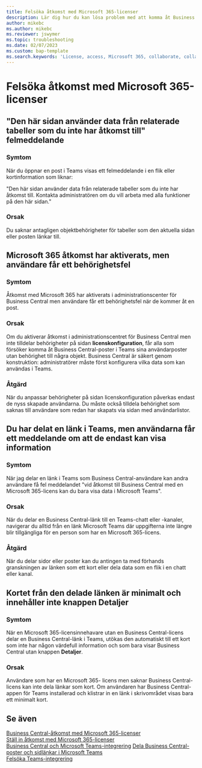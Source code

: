 ```yaml
---
title: Felsöka åtkomst med Microsoft 365-licenser
description: Lär dig hur du kan lösa problem med att komma åt Business Central med bara en Microsoft 365-licens.
author: mikebc
ms.author: mikebc
ms.reviewer: jswymer
ms.topic: troubleshooting
ms.date: 02/07/2023
ms.custom: bap-template
ms.search.keywords: 'License, access, Microsoft 365, collaborate, collaboration, Teams, Microsoft Teams'
---
```


# <a name="troubleshoot-access-with-microsoft-365-licenses" />Felsöka åtkomst med Microsoft 365-licenser

## <a name="this-page-uses-data-from-related-tables-that-you-do-not-have-access-to-error-message" />"Den här sidan använder data från relaterade tabeller som du inte har åtkomst till" felmeddelande

### <a name="symptoms" />Symtom

När du öppnar en post i Teams visas ett felmeddelande i en flik eller kortinformation som liknar:

"Den här sidan använder data från relaterade tabeller som du inte har åtkomst till. Kontakta administratören om du vill arbeta med alla funktioner på den här sidan."

### <a name="cause" />Orsak

Du saknar antagligen objektbehörigheter för tabeller som den aktuella sidan eller posten länkar till.

## <a name="microsoft-365-access-has-been-enabled-but-users-get-a-permission-error" />Microsoft 365 åtkomst har aktiverats, men användare får ett behörighetsfel

### <a name="symptoms" />Symtom

Åtkomst med Microsoft 365 har aktiverats i administrationscenter för Business Central men användare får ett behörighetsfel när de kommer åt en post.

### <a name="cause" />Orsak

Om du aktiverar åtkomst i administrationscentret för Business Central men inte tilldelar behörigheter på sidan **licenskonfiguration**, får alla som försöker komma åt Business Central-poster i Teams sina användarposter utan behörighet till några objekt. Business Central är säkert genom konstruktion: administratörer måste först konfigurera vilka data som kan användas i Teams. 

### <a name="resolution" />Åtgärd

När du anpassar behörigheter på sidan licenskonfiguration påverkas endast de nyss skapade användarna. Du måste också tilldela behörighet som saknas till användare som redan har skapats via sidan med användarlistor. 

## <a name="you-shared-a-link-in-teams-but-users-get-a-message-that-they-can-only-view-data" />Du har delat en länk i Teams, men användarna får ett meddelande om att de endast kan visa information

### <a name="symptoms" />Symtom

När jag delar en länk i Teams som Business Central-användare kan andra användare få fel meddelandet "vid åtkomst till Business Central med en Microsoft 365-licens kan du bara visa data i Microsoft Teams".

### <a name="cause" />Orsak

När du delar en Business Central-länk till en Teams-chatt eller -kanaler, navigerar du alltid från en länk Microsoft Teams där uppgifterna inte längre blir tillgängliga för en person som har en Microsoft 365-licens.

### <a name="resolution" />Åtgärd

När du delar sidor eller poster kan du antingen ta med förhands granskningen av länken som ett kort eller dela data som en flik i en chatt eller kanal.

## <a name="card-from-shared-link-is-minimal-and-doesnt-include-details-button" />Kortet från den delade länken är minimalt och innehåller inte knappen Detaljer

### <a name="symptoms" />Symtom

När en Microsoft 365-licensinnehavare utan en Business Central-licens delar en Business Central-länk i Teams, utökas den automatiskt till ett kort som inte har någon värdefull information och som bara visar Business Central utan knappen **Detaljer**.

### <a name="cause" />Orsak

Användare som har en  Microsoft 365- licens men saknar Business Central-licens kan inte dela länkar som kort. Om användaren har Business Central-appen för Teams installerad och klistrar in en länk i skrivområdet visas bara ett minimalt kort. 

## <a name="see-also" />Se även

[Business Central-åtkomst med Microsoft 365-licenser](admin-access-with-m365-license.md#minimum-requirements)  
[Ställ in åtkomst med Microsoft 365-licenser](admin-access-with-m365-license-setup.md)  
[Business Central och Microsoft Teams-integrering](across-teams-overview.md)
[Dela Business Central-poster och sidlänkar i Microsoft Teams](across-working-with-teams.md)  
[Felsöka Teams-integrering](admin-teams-troubleshooting.md)  
